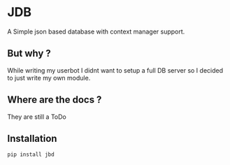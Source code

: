 # JDB

A Simple json based database with context manager support.

## But why ?
While writing my userbot I didnt want to setup a full DB server so I decided to just write my own module.

## Where are the docs ?
They are still a ToDo

## Installation
`pip install jbd`
